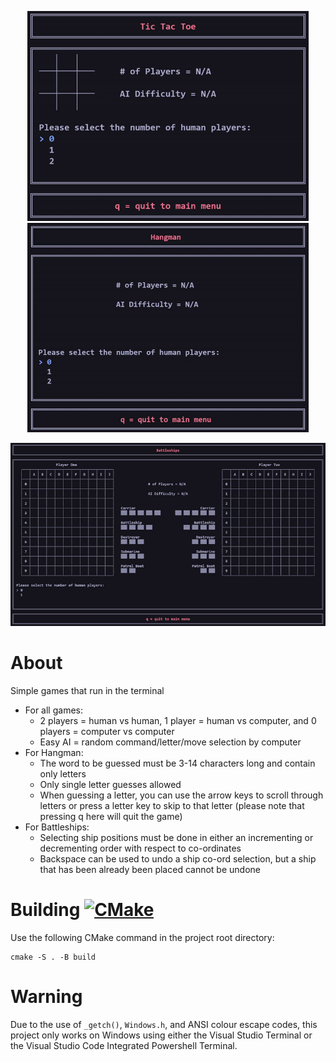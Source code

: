 <p align="center"> <img src="screenshots/tictactoe/TicTacToe.gif" width=450> <img src="screenshots/hangman/Hangman.gif" width=450> </p>
<p align="center"> <img src="screenshots/battleships/Battleships.gif"> </p>

# About
Simple games that run in the terminal
* For all games:
  * 2 players = human vs human, 1 player = human vs computer, and 0 players = computer vs computer
  * Easy AI = random command/letter/move selection by computer
* For Hangman:
  * The word to be guessed must be 3-14 characters long and contain only letters
  * Only single letter guesses allowed
  * When guessing a letter, you can use the arrow keys to scroll through letters or press a letter key to skip to that letter (please note that pressing q here will quit the game)
* For Battleships:
  * Selecting ship positions must be done in either an incrementing or decrementing order with respect to co-ordinates
  * Backspace can be used to undo a ship co-ord selection, but a ship that has been already been placed cannot be undone

# Building [![CMake](https://github.com/J-Afzal/Terminal-Games/workflows/CMake/badge.svg)](https://github.com/J-Afzal/Terminal-Games/actions/workflows/cmake.yml)
Use the following CMake command in the project root directory:
```
cmake -S . -B build
```

# Warning
Due to the use of ```_getch()```, ```Windows.h```, and ANSI colour escape codes, this project only works on Windows using either the Visual Studio Terminal or the Visual Studio Code Integrated Powershell Terminal.
